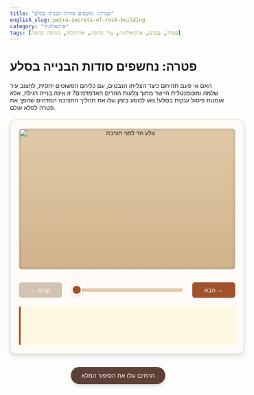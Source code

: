 ```yaml
---
title: "פטרה: נחשפים סודות הבנייה בסלע"
english_slug: petra-secrets-of-rock-building
category: "ארכאולוגיה"
tags: [פטרה, נבטים, ארכיאולוגיה, עיר קדומה, אדריכלות, הנדסה קדומה]
---
```

# פטרה: נחשפים סודות הבנייה בסלע
האם אי פעם תהיתם כיצד הצליחו הנבטים, עם כליהם הפשוטים יחסית, לחצוב עיר שלמה ומונומנטלית היישר מתוך צלעות ההרים האדמדמים? זו אינה בנייה רגילה, אלא אומנות פיסול ענקית בסלע! צאו למסע בזמן וגלו את תהליך החציבה המדהים שהפך את פטרה לפלא עולם.

<div id="petra-app-container">
    <div id="petra-visual">
        <!-- Images should ideally show a step-by-step transformation, peeling away the rock from TOP to BOTTOM -->
        <!-- Suggestion for image content:
             stage-0: Full, untouched rock face.
             stage-1: Top section cleared, initial lines perhaps visible at the very top.
             stage-2: Upper facade roughly shaped, rock removed downwards creating a sheer face.
             stage-3: Architectural details (capitals, cornices, columns) starting to emerge from the top, carved downwards.
             stage-4: Main facade fully carved, entrance opening visible, revealing the interior space.
             Use high-quality, consistent artistic renderings for maximum impact.
        -->
        <img id="stage-0" src="placeholder_rock_face.jpg" alt="צלע הר לפני חציבה" class="petra-stage active">
        <img id="stage-1" src="placeholder_stage1.jpg" alt="שלב 1: פינוי ראשוני וסימון" class="petra-stage">
        <img id="stage-2" src="placeholder_stage2.jpg" alt="שלב 2: חציבת החזית הגסה" class="petra-stage">
        <img id="stage-3" src="placeholder_stage3.jpg" alt="שלב 3: גילוף הפרטים האדריכליים" class="petra-stage">
        <img id="stage-4" src="placeholder_stage4.jpg" alt="שלב 4: השלמת החזית וחציבת הפנים" class="petra-stage">
    </div>
    <div id="petra-controls">
        <button id="prev-btn" disabled aria-label="שלב קודם">← קודם</button>
        <input type="range" id="stage-slider" min="0" max="4" value="0" aria-label="התקדמות בתהליך החציבה">
        <button id="next-btn" aria-label="שלב הבא">הבא →</button>
    </div>
    <div id="step-explanation">
        <p id="current-step-text"></p>
    </div>
</div>

<style>
    #petra-app-container {
        width: 100%;
        max-width: 800px; /* Increased max-width for better visuals */
        margin: 20px auto;
        border: 1px solid #d1c4b3; /* Soft, earthy border */
        padding: 20px; /* Increased padding */
        border-radius: 12px; /* More rounded corners */
        background-color: #fefbf6; /* Warm, sandy background */
        text-align: center;
        font-family: 'Arial', sans-serif; /* Keeping standard for compatibility, but could suggest a font-family like 'Open Sans' */
        box-shadow: 0 6px 12px rgba(0, 0, 0, 0.1); /* Soft shadow for depth */
        overflow: hidden; /* Ensure no overflow */
    }

    #petra-visual {
        position: relative;
        width: 100%;
        padding-top: 65%; /* Adjusted aspect ratio (closer to 16:10 or 4:3 depending on desired image) */
        overflow: hidden;
        border-radius: 8px; /* Rounded corners for the visual area */
        background: linear-gradient(to bottom, #e0c9a7, #d1b38c); /* Gradient background for base rock feel */
        box-shadow: inset 0 0 10px rgba(0, 0, 0, 0.2); /* Inner shadow for visual depth */
    }

    .petra-stage {
        position: absolute;
        top: 0;
        left: 0;
        width: 100%;
        height: 100%;
        object-fit: cover; /* Ensure the image covers the area */
        opacity: 0; /* Start hidden */
        visibility: hidden; /* Also hide from screen readers when not visible */
        transition: opacity 0.8s ease-in-out, visibility 0.8s ease-in-out; /* Smooth fade transition */
    }

    .petra-stage.active {
        opacity: 1; /* Fade in */
        visibility: visible; /* Make visible */
    }

    #petra-controls {
        margin: 30px 0 20px 0; /* More vertical space */
        display: flex;
        align-items: center;
        justify-content: center;
        gap: 20px; /* Increased gap */
        flex-wrap: wrap; /* Allow wrapping on smaller screens */
    }

    #stage-slider {
        flex-grow: 1;
        max-width: 450px; /* Increased max-width */
        height: 8px; /* Make slider thumb/track more prominent */
        appearance: none;
        background: #e0c9a7; /* Sandy track color */
        border-radius: 5px;
        outline: none;
        transition: opacity .2s;
    }

    #stage-slider::-webkit-slider-thumb {
        appearance: none;
        width: 25px;
        height: 25px;
        border-radius: 50%;
        background: #a0522d; /* Earthy brown thumb color */
        cursor: pointer;
        border: 3px solid #ffffff; /* White border around thumb */
        box-shadow: 0 2px 5px rgba(0,0,0,0.2);
        transition: background 0.3s ease, transform 0.1s ease;
    }

    #stage-slider::-webkit-slider-thumb:hover {
        background: #8b4513; /* Darker brown on hover */
    }
     #stage-slider::-webkit-slider-thumb:active {
        transform: scale(1.1); /* Slight scale effect when dragging */
     }


    #stage-slider::-moz-range-thumb {
        width: 25px;
        height: 25px;
        border-radius: 50%;
        background: #a0522d;
        cursor: pointer;
        border: 3px solid #ffffff;
        box-shadow: 0 2px 5px rgba(0,0,0,0.2);
        transition: background 0.3s ease;
    }
    #stage-slider::-moz-range-thumb:hover {
         background: #8b4513;
    }


    #petra-controls button {
        padding: 10px 20px; /* More padding */
        cursor: pointer;
        border: none; /* Remove border */
        border-radius: 6px; /* More rounded buttons */
        background-color: #a0522d; /* Earthy brown button color */
        color: white;
        font-size: 1em;
        transition: background-color 0.3s ease, transform 0.1s ease;
        min-width: 100px; /* Ensure buttons have minimum width */
        box-shadow: 0 2px 5px rgba(0,0,0,0.1);
    }

    #petra-controls button:disabled {
        background-color: #d1c4b3; /* Lighter sandy color when disabled */
        cursor: not-allowed;
        box-shadow: none;
        transform: none;
    }

    #petra-controls button:not(:disabled):hover {
        background-color: #8b4513; /* Darker brown on hover */
        transform: translateY(-1px); /* Slight lift on hover */
    }
    #petra-controls button:not(:disabled):active {
        transform: translateY(0); /* Press down effect */
        box-shadow: 0 1px 3px rgba(0,0,0,0.2) inset;
    }


    #step-explanation {
        margin-top: 20px;
        padding: 15px; /* More padding */
        min-height: 60px; /* Increased min-height */
        background-color: #fff8e1; /* Very light yellow/sand color */
        border-left: 4px solid #a0522d; /* Accent border */
        border-radius: 4px;
        text-align: right;
        direction: rtl;
        font-size: 1.1em; /* Larger font size */
        color: #333;
        line-height: 1.5;
        transition: background-color 0.3s ease;
    }

    #toggle-explanation {
        display: block;
        width: fit-content;
        margin: 30px auto 20px auto; /* More vertical space */
        padding: 12px 25px; /* More padding */
        cursor: pointer;
        border: none; /* Remove border */
        border-radius: 25px; /* Pill shape button */
        background-color: #5d4037; /* Darker earth tone */
        color: white;
        font-size: 1em;
        transition: background-color 0.3s ease, transform 0.1s ease;
        box-shadow: 0 4px 8px rgba(0,0,0,0.15);
    }

    #toggle-explanation:hover {
         background-color: #3e2723; /* Even darker on hover */
         transform: translateY(-1px); /* Slight lift */
    }
     #toggle-explanation:active {
        transform: translateY(0); /* Press down */
        box-shadow: 0 2px 4px rgba(0,0,0,0.2) inset;
     }


    #detailed-explanation {
        margin-top: 25px; /* Increased margin */
        padding: 20px; /* Increased padding */
        border: 1px solid #d1c4b3; /* Match container border */
        border-radius: 12px; /* Match container border radius */
        background-color: #fefbf6; /* Match container background */
        text-align: right;
        direction: rtl;
        color: #333;
        line-height: 1.7; /* Improved readability */
        box-shadow: 0 4px 8px rgba(0, 0, 0, 0.08); /* Soft shadow */
        font-size: 1.1em;
    }

    #detailed-explanation h2 {
        margin-top: 20px; /* More space above headings */
        margin-bottom: 10px; /* More space below headings */
        color: #5d4037; /* Darker earth tone for headings */
        font-size: 1.3em; /* Slightly larger heading font */
        border-bottom: 1px solid #e0c9a7; /* Subtle underline */
        padding-bottom: 5px;
    }

    #detailed-explanation h2:first-child {
        margin-top: 0;
    }

     #detailed-explanation p {
        margin-bottom: 15px; /* More space between paragraphs */
        line-height: 1.6;
     }
     #detailed-explanation ul {
         margin-bottom: 15px;
         padding-right: 20px;
     }
     #detailed-explanation li {
         margin-bottom: 8px;
     }

    /* Add some subtle entrance animation for the detailed explanation */
    @keyframes slideDownFadeIn {
        from { opacity: 0; transform: translateY(-10px); }
        to { opacity: 1; transform: translateY(0); }
    }
    #detailed-explanation.visible {
        animation: slideDownFadeIn 0.5s ease-out forwards;
    }

</style>

<button id="toggle-explanation">הרחיבו וגלו את הסיפור המלא</button>

<div id="detailed-explanation" style="display: none;">
    <h2>פטרה: פלא הנדסי עתיק חצוב בסלע</h2>
    <p>פטרה, השוכנת בליבו של המדבר הירדני, אינה עוד עיר עתיקה. היא יצירת מופת נדירה של הנדסה ואדריכלות, כמעט כולה חצובה ומפוסלת היישר מתוך מצוקי אבן החול האדומים. במשך מאות שנים, הנבטים, עם סוחרים וחכמים, הפכו את הנוף הסלעי לבירה שוקקת חיים, סודם נעוץ בהבנה עמוקה של הסלע ושל תהליך העבודה היעיל ביותר.</p>

    <h2>לא 'בונים' אלא 'מסירים': ההבדל המהותי בחציבת עיר</h2>
    <p>חשבו לרגע: בזמן שרוב התרבויות הקדומות בנו את עריהן אבן על אבן, הנבטים עשו ההפך הגמור. הם התחילו עם גוש סלע ענק והסירו ממנו שכבות וחומר, פיסלו, חצבו וגלפו את המבנים מבפנים ומבחוץ. זהו אתגר הנדסי עצום שדרש תכנון מדויק ויכולת ביצוע יוצאת דופן.</p>

    <h2>בחירת הסלע המושלם: אבן החול הנובית של פטרה</h2>
    <p>המיקום של פטרה לא נבחר רק בגלל נתיבי המסחר האסטרטגיים. אבן החול המקומית, הידועה כאבן חול נובית, התגלתה כחומר גלם אידיאלי: היא רכה מספיק לחציבה יחסית קלה, אך עמידה ויציבה מספיק כדי לשאת את כובד המבנה החצוב ולהגן עליו לאורך אלפי שנים מפגעי הטבע. הנבטים ידעו גם לבחור את האתרים המתאימים ביותר על צלע ההר, כאלה שיספקו גם הגנה וגם ניקוז מים טבעי.</p>

    <h2>מסע החציבה: שלב אחר שלב, מלמעלה למטה</h2>
    <p>סוד היעילות והבטיחות של הנבטים היה שיטת החציבה מלמעלה למטה. זהו תהליך חכם שאפשר להם:</p>
    <ul>
        <li><strong>להתחיל בפסגה:</strong> העבודה תמיד החלה בחלקו העליון של המצוק. שיטה זו ביטלה את הצורך בפיגומים מורכבים וגבוהים שיצטרכו לשאת משקל כבד.</li>
        <li><strong>פינוי נוח:</strong> פסולת החציבה פשוט נפלה במורד ההר והתפנתה מעצמה.</li>
        <li><strong>תכנון וסימון:</strong> השלב הראשון כלל סקר מדויק של האתר וסימון קווי המתאר הראשיים של החזית המיועדת בחלק העליון של המצוק.</li>
        <li><strong>עיצוב החזית הגסה:</strong> לאחר מכן, החוצבים הסירו שכבות גדולות של סלע מלמעלה כלפי מטה, ויצרו משטח אנכי יחסית שטוח שישמש כבסיס לחזית המבנה, תוך הקפדה על יצירת המדף העליון שישמש בסיס לכרכוב.</li>
        <li><strong>גילוף הפרטים האמנותיים:</strong> ככל שהתקדמו מטה, החוצבים עברו לעבודה עדינה יותר, תוך שימוש באיזמלים מדויקים יותר. הם גילפו את העמודים, הכרכובים, הכותרות ושאר האלמנטים האדריכליים המורכבים, בהתאם לקווי המתאר שסומנו. העבודה נעשתה בשלבים מלמעלה למטה, שכבה אחר שכבה.</li>
        <li><strong>הכניסה פנימה:</strong> רק לאחר שהחזית החיצונית קיבלה את צורתה הסופית, פרצו הנבטים את פתח הכניסה והחלו לחצוב את החללים הפנימיים - חדרי קבורה, מקדשים או חללי מגורים, גם כאן, העבודה התקדמה פנימה מהפתח.</li>
    </ul>

    <h2>הכלים והמומחיות: כוח האדם והידע</h2>
    <p>הנבטים לא השתמשו במכונות מודרניות, אלא בכלים פשוטים אך יעילים להפליא: גרזני חציבה כבדים להסרת גושים גדולים, איזמלים בגדלים שונים ליצירת טקסטורות ופרטים עדינים, ופטישים להנעת האיזמלים. ההצלחה נבעה מהמומחיות העצומה של החוצבים והפסלים, הסבלנות האינסופית שלהם והידע העמוק שצברו על אבן החול והתנהגותה.</p>

    <h2>הנדסת מים: הגנה חיונית מפני הטבע</h2>
    <p>אחד האתגרים הגדולים במדבר הוא ניהול מים, במיוחד מי שיטפונות פתאומיים. הנבטים היו גאונים בתחום זה. בנוסף למערכות המים המפורסמות שלהם לאגירה, הם חצבו גם תעלות ניקוז מתוחכמות מעל החזיתות החצובות. תעלות אלו הסיטו את מי הגשמים והגנו על המבנים מפני סחיפה ובליה, והן מהוות חלק בלתי נפרד מתכנון החציבה עצמו.</p>

    <h2>המורשת הנצחית של פטרה</h2>
    <p>פטרה היא עדות מדהימה ליכולותיהם של הנבטים. הם שילבו סגנונות אדריכליים שונים - הלניסטיים, רומיים, מצריים ומקומיים - ויצרו סינתזה ייחודית שהפכה לחותמם. סודות הבנייה בסלע, שהתבססו על הבנה מעמיקה של חומר, טכניקה וניהול סביבתי, הותירו אחריהם עיר שעד היום מעוררת השתאות ומספרת את סיפורה של תרבות מרתקת.</p>
</div>

<script>
    document.addEventListener('DOMContentLoaded', () => {
        const stageSlider = document.getElementById('stage-slider');
        const prevBtn = document.getElementById('prev-btn');
        const nextBtn = document.getElementById('next-btn');
        const stageImages = [
            document.getElementById('stage-0'),
            document.getElementById('stage-1'),
            document.getElementById('stage-2'),
            document.getElementById('stage-3'),
            document.getElementById('stage-4')
        ];
        const stepExplanationText = document.getElementById('current-step-text');
        const detailedExplanation = document.getElementById('detailed-explanation');
        const toggleExplanationBtn = document.getElementById('toggle-explanation');

        // Polished and more engaging explanations
        const explanations = [
            "שלב 0: המצוק הגולמי. דמיינו את הנבטים בוחנים את הסלע, מסמנים את קווי המתאר הראשוניים בחלק העליון ביותר.",
            "שלב 1: מתחילים לחצוב! החוצבים מסירים שכבות עבות מהפסגה, מפנים פסולת ומכינים את המשטח העליון של המבנה העתידי.",
            "שלב 2: עיצוב החזית הגסה. העבודה מתקדמת מטה, יוצרת את הקיר האנכי של החזית. האלמנטים העיקריים כבר מתחילים להיות מוגדרים בעדינות.",
            "שלב 3: פיסול הפרטים האמנותיים. האומנים מצטרפים, מגלפים בזהירות את העמודים, הכרכובים והעיטורים המורכבים, יורדים בהדרגה כלפי מטה.",
            "שלב 4: העיר מתגלה! החזית מושלמת, הפתח הראשי נחצב, והחללים הפנימיים נוצרים. פלא אדריכלי נחשף מהסלע!"
        ];

        function updateStage(stageIndex) {
            // Ensure index is within bounds
            stageIndex = Math.max(0, Math.min(stageImages.length - 1, stageIndex));

            // Hide all images with smooth transition
            stageImages.forEach(img => {
                 img.classList.remove('active');
                 // Use a slight delay or ensure transition completes before adding 'active' to the next,
                 // but for simplicity and compatibility with the existing structure,
                 // removing 'active' and adding it directly works with CSS transitions.
            });

            // Show the current stage image
            if (stageImages[stageIndex]) {
                // Adding active class triggers the CSS transition
                stageImages[stageIndex].classList.add('active');
            } else {
                 console.error("Stage image not found for index:", stageIndex);
                 stageImages[0].classList.add('active'); // Fallback
            }

            // Update explanation text with animation (optional, simple fade/move)
            stepExplanationText.style.opacity = 0; // Start fade out
            setTimeout(() => {
                 stepExplanationText.textContent = explanations[stageIndex] || "תיאור שלב לא זמין.";
                 stepExplanationText.style.opacity = 1; // Fade in
            }, 300); // Match CSS transition duration approximately

            // Update button states
            prevBtn.disabled = stageIndex === 0;
            nextBtn.disabled = stageIndex === stageImages.length - 1;

            // Update slider position
            stageSlider.value = stageIndex;
        }

        // Event listeners
        stageSlider.addEventListener('input', (event) => {
            const stageIndex = parseInt(event.target.value, 10);
            updateStage(stageIndex);
        });

        nextBtn.addEventListener('click', () => {
            const currentStage = parseInt(stageSlider.value, 10);
            updateStage(currentStage + 1);
        });

        prevBtn.addEventListener('click', () => {
            const currentStage = parseInt(stageSlider.value, 10);
            updateStage(currentStage - 1);
        });

        toggleExplanationBtn.addEventListener('click', () => {
            const isHidden = detailedExplanation.style.display === 'none';
            detailedExplanation.style.display = isHidden ? 'block' : 'none';
            // Add a class to trigger CSS animation if it's being shown
            if (isHidden) {
                detailedExplanation.classList.add('visible');
            } else {
                 detailedExplanation.classList.remove('visible');
            }
            // Change button text
            toggleExplanationBtn.textContent = isHidden ? 'הסתירו את הסיפור המלא' : 'הרחיבו וגלו את הסיפור המלא';
        });


        // Initialize the first stage
        updateStage(0);

        // Simple fade animation for step text on change
        stepExplanationText.style.transition = 'opacity 0.3s ease-in-out';
    });
</script>
```